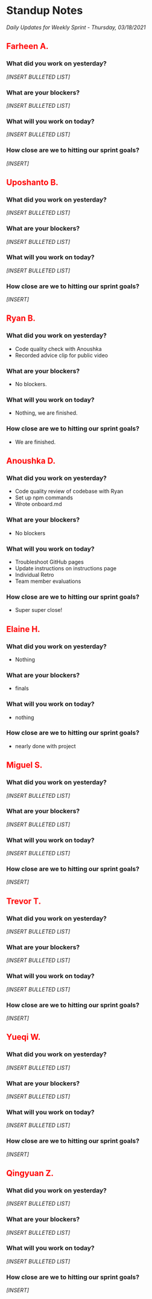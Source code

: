 # Standup Notes

_Daily Updates for Weekly Sprint - Thursday, 03/18/2021_

## <span style="color: red;">Farheen A.</span>

### What did you work on yesterday?

_[INSERT BULLETED LIST]_

### What are your blockers?

_[INSERT BULLETED LIST]_

### What will you work on today?

_[INSERT BULLETED LIST]_

### How close are we to hitting our sprint goals?

_[INSERT]_

## <span style="color: red;">Uposhanto B.</span>

### What did you work on yesterday?

_[INSERT BULLETED LIST]_

### What are your blockers?

_[INSERT BULLETED LIST]_

### What will you work on today?

_[INSERT BULLETED LIST]_

### How close are we to hitting our sprint goals?

_[INSERT]_

## <span style="color: red;">Ryan B.</span>

### What did you work on yesterday?

- Code quality check with Anoushka
- Recorded advice clip for public video

### What are your blockers?

- No blockers.

### What will you work on today?

- Nothing, we are finished.

### How close are we to hitting our sprint goals?

- We are finished.

## <span style="color: red;">Anoushka D.</span>

### What did you work on yesterday?
- Code quality review of codebase with Ryan
- Set up npm commands
- Wrote onboard.md

### What are your blockers?
- No blockers

### What will you work on today?
- Troubleshoot GitHub pages
- Update instructions on instructions page
- Individual Retro
- Team member evaluations

### How close are we to hitting our sprint goals?
- Super super close!

## <span style="color: red;">Elaine H.</span>

### What did you work on yesterday?

- Nothing

### What are your blockers?

- finals

### What will you work on today?

- nothing

### How close are we to hitting our sprint goals?

- nearly done with project

## <span style="color: red;">Miguel S.</span>

### What did you work on yesterday?

_[INSERT BULLETED LIST]_

### What are your blockers?

_[INSERT BULLETED LIST]_

### What will you work on today?

_[INSERT BULLETED LIST]_

### How close are we to hitting our sprint goals?

_[INSERT]_

## <span style="color: red;">Trevor T.</span>

### What did you work on yesterday?

_[INSERT BULLETED LIST]_

### What are your blockers?

_[INSERT BULLETED LIST]_

### What will you work on today?

_[INSERT BULLETED LIST]_

### How close are we to hitting our sprint goals?

_[INSERT]_

## <span style="color: red;">Yueqi W.</span>

### What did you work on yesterday?

_[INSERT BULLETED LIST]_

### What are your blockers?

_[INSERT BULLETED LIST]_

### What will you work on today?

_[INSERT BULLETED LIST]_

### How close are we to hitting our sprint goals?

_[INSERT]_

## <span style="color: red;">Qingyuan Z.</span>

### What did you work on yesterday?

_[INSERT BULLETED LIST]_

### What are your blockers?

_[INSERT BULLETED LIST]_

### What will you work on today?

_[INSERT BULLETED LIST]_

### How close are we to hitting our sprint goals?

_[INSERT]_

